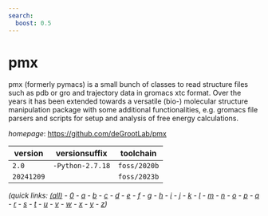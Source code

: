 ```yaml
---
search:
  boost: 0.5
---
```

# pmx

pmx (formerly pymacs) is a small bunch of classes to read structure files such as pdb or gro and trajectory data in gromacs xtc format. Over the years it has been extended towards a versatile (bio-) molecular structure manipulation package with some additional functionalities, e.g. gromacs file parsers and scripts for setup and analysis of free energy calculations.

*homepage*: <https://github.com/deGrootLab/pmx>

version | versionsuffix | toolchain
--------|---------------|----------
``2.0`` | ``-Python-2.7.18`` | ``foss/2020b``
``20241209`` |  | ``foss/2023b``


*(quick links: [(all)](../index.md) - [0](../0/index.md) - [a](../a/index.md) - [b](../b/index.md) - [c](../c/index.md) - [d](../d/index.md) - [e](../e/index.md) - [f](../f/index.md) - [g](../g/index.md) - [h](../h/index.md) - [i](../i/index.md) - [j](../j/index.md) - [k](../k/index.md) - [l](../l/index.md) - [m](../m/index.md) - [n](../n/index.md) - [o](../o/index.md) - [p](../p/index.md) - [q](../q/index.md) - [r](../r/index.md) - [s](../s/index.md) - [t](../t/index.md) - [u](../u/index.md) - [v](../v/index.md) - [w](../w/index.md) - [x](../x/index.md) - [y](../y/index.md) - [z](../z/index.md))*

